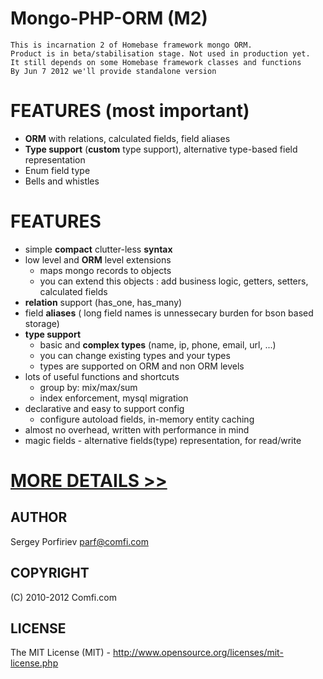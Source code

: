 # Mongo-PHP-ORM (M2)

    This is incarnation 2 of Homebase framework mongo ORM.
    Product is in beta/stabilisation stage. Not used in production yet.
    It still depends on some Homebase framework classes and functions
    By Jun 7 2012 we'll provide standalone version

# FEATURES (most important)
* **ORM** with relations, calculated fields, field aliases
* **Type support** (**custom** type support), alternative type-based field representation
* Enum field type
* Bells and whistles


# FEATURES
* simple **compact** clutter-less **syntax**
* low level and **ORM** level extensions
  * maps mongo records to objects
  * you can extend this objects : add business logic, getters, setters, calculated fields
* **relation** support (has_one, has_many)
* field **aliases** ( long field names is unnessecary burden for bson based storage)
* **type support** 
  * basic and **complex types** (name, ip, phone, email, url, ...)
  * you can change existing types and your types
  * types are supported on ORM and non ORM levels
* lots of useful functions and shortcuts
  * group by: mix/max/sum
  * index enforcement, mysql migration
* declarative and easy to support config
  * configure autoload fields, in-memory entity caching
* almost no overhead, written with performance in mind
* magic fields - alternative fields(type) representation, for read/write

# [MORE DETAILS >>](https://github.com/parf/Mongo-PHP-ORM/wiki)

AUTHOR
------
  Sergey Porfiriev <parf@comfi.com>

COPYRIGHT
---------
  (C) 2010-2012 Comfi.com

LICENSE
-------
  The MIT License (MIT) - http://www.opensource.org/licenses/mit-license.php
